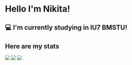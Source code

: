# Hello I'm Nikita!
## :computer: I'm currently studying in IU7 BMSTU!

## Here are my stats
![](http://github-profile-summary-cards.vercel.app/api/cards/profile-details?username=Nikdevelop&theme=apprentice)
![](https://github-readme-stats.vercel.app/api/top-langs/?username=Nikdevelop&theme=apprentice&layout=compact&hide_border=true)
![](http://github-profile-summary-cards.vercel.app/api/cards/stats?username=Nikdevelop&theme=apprentice)

